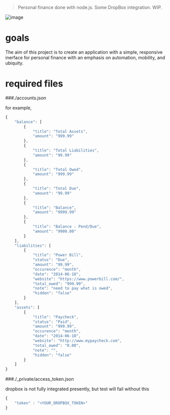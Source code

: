 > Personal finance done with node.js.  Some DropBox integration.  WIP.

![image](https://cloud.githubusercontent.com/assets/1816471/18216275/b6a21c5e-7123-11e6-982b-e3f90fabe969.png)

# goals
The aim of this project is to create an application with a simple, responsive inerface for personal finance with an emphasis on automation, mobility, and ubiquity.   

# required files

###./accounts.json

for example,
```javascript
{
	"balance": [
		{
			"title": "Total Assets",
			"amount": "999.99"
		},
		{
			"title": "Total Liabilities",
			"amount": "99.99"
		},
		{
			"title": "Total Owed",
			"amount": "999.99"
		},
		{
			"title": "Total Due",
			"amount": "99.99"
		},
		{
			"title": "Balance",
			"amount": "9999.99"
		},
		{
			"title": "Balance - Pend/Due",
			"amount": "9900.00"
		}
	],
	"liabilities": [
		{
			"title": "Power Bill",
			"status": "Due",
			"amount": "99.99",
			"occurence": "month",
			"date": "2014-06-18",
			"website": "https://www.powerbill.com/",
			"total_owed": "999.99",
			"note": "need to pay what is owed",
			"hidden": "false"
		}
	],
	"assets": [
		{
			"title": "Paycheck",
			"status": "Paid",
			"amount": "999.99",
			"occurence": "month",
			"date": "2014-06-18",
			"website": "http://www.mypaycheck.com",
			"total_owed": "0.00",
			"note": "",
			"hidden": "false"
		}
	]
}
```

###./_private/access_token.json 

dropbox is not fully integrated presently, but test will fail without this
```javascript
{
	"token" : "<YOUR_DROPBOX_TOKEN>"
}
```


